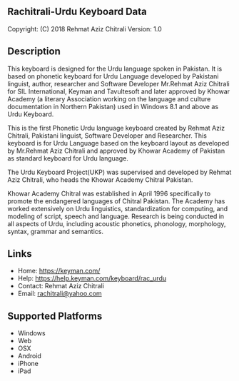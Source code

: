 Rachitrali-Urdu Keyboard Data
-----------------------------

Copyright:      (C) 2018 Rehmat Aziz Chitrali
Version:        1.0

Description
-----------

This keyboard is designed for the Urdu language spoken in Pakistan. It is based on phonetic keyboard for Urdu Language 
developed by Pakistani linguist, author, researcher and Software Developer Mr.Rehmat Aziz Chitrali for 
SIL International, Keyman and Tavultesoft and later approved by Khowar Academy (a literary Association working on the 
language and culture documentation in Northern Pakistan) used in Windows 8.1 and above as Urdu Keyboard.

This is the first Phonetic Urdu language keyboard created by Rehmat Aziz Chitrali, Pakistani linguist, 
Software Developer and Researcher. This keyboard is for Urdu Language based on the keyboard layout 
as developed by Mr.Rehmat Aziz Chitrali and approved by Khowar Academy of Pakistan as standard keyboard 
for Urdu language.

The Urdu Keyboard Project(UKP) was supervised and developed by Rehmat Aziz Chitrali, who heads the 
Khowar Academy Chitral Pakistan. 

Khowar Academy Chitral was established in April 1996 specifically to promote the endangered languages 
of Chitral Pakistan. The Academy has worked extensively on Urdu linguistics, standardization for 
computing, and modeling of script, speech and language. Research is being conducted in all aspects of 
Urdu, including acoustic phonetics, phonology, morphology, syntax, grammar and semantics.

Links
-----

 * Home:    https://keyman.com/
 * Help:    https://help.keyman.com/keyboard/rac_urdu
 * Contact: Rehmat Aziz Chitrali
 * Email: <rachitrali@yahoo.com>

Supported Platforms
-------------------
 * Windows
 * Web
 * OSX
 * Android
 * iPhone
 * iPad

